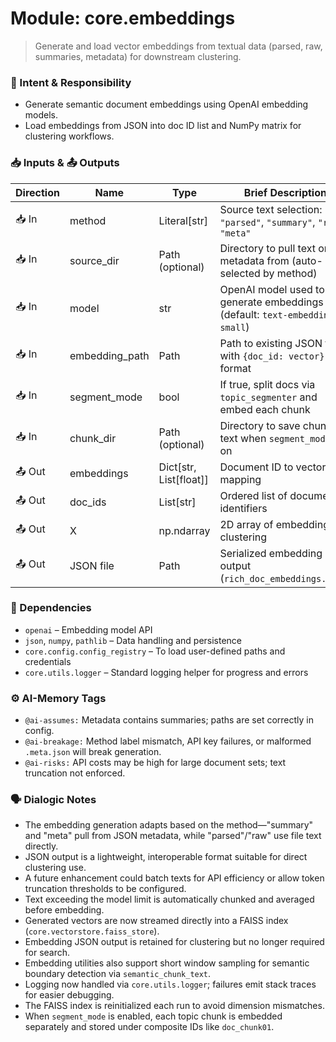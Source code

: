 # Module: core.embeddings
> Generate and load vector embeddings from textual data (parsed, raw, summaries, metadata) for downstream clustering.

### 🎯 Intent & Responsibility
- Generate semantic document embeddings using OpenAI embedding models.
- Load embeddings from JSON into doc ID list and NumPy matrix for clustering workflows.

### 📥 Inputs & 📤 Outputs
| Direction | Name         | Type               | Brief Description                                                |
|-----------|--------------|--------------------|------------------------------------------------------------------|
| 📥 In     | method       | Literal[str]       | Source text selection: `"parsed"`, `"summary"`, `"raw"`, `"meta"` |
| 📥 In     | source_dir   | Path (optional)    | Directory to pull text or metadata from (auto-selected by method) |
| 📥 In     | model        | str                | OpenAI model used to generate embeddings (default: `text-embedding-3-small`) |
| 📥 In     | embedding_path | Path              | Path to existing JSON file with `{doc_id: vector}` format         |
| 📥 In     | segment_mode | bool | If true, split docs via `topic_segmenter` and embed each chunk |
| 📥 In     | chunk_dir | Path (optional) | Directory to save chunk text when `segment_mode` is on |
| 📤 Out    | embeddings   | Dict[str, List[float]] | Document ID to vector mapping                                    |
| 📤 Out    | doc_ids      | List[str]          | Ordered list of document identifiers                             |
| 📤 Out    | X            | np.ndarray         | 2D array of embeddings for clustering                            |
| 📤 Out    | JSON file    | Path               | Serialized embedding output (`rich_doc_embeddings.json`)         |

### 🔗 Dependencies
- `openai` – Embedding model API
- `json`, `numpy`, `pathlib` – Data handling and persistence
- `core.config.config_registry` – To load user-defined paths and credentials
- `core.utils.logger` – Standard logging helper for progress and errors

### ⚙️ AI-Memory Tags
- `@ai-assumes:` Metadata contains summaries; paths are set correctly in config.
- `@ai-breakage:` Method label mismatch, API key failures, or malformed `.meta.json` will break generation.
- `@ai-risks:` API costs may be high for large document sets; text truncation not enforced.

### 🗣 Dialogic Notes
- The embedding generation adapts based on the method—"summary" and "meta" pull from JSON metadata, while "parsed"/"raw" use file text directly.
- JSON output is a lightweight, interoperable format suitable for direct clustering use.
- A future enhancement could batch texts for API efficiency or allow token truncation thresholds to be configured.
- Text exceeding the model limit is automatically chunked and averaged before embedding.
- Generated vectors are now streamed directly into a FAISS index (`core.vectorstore.faiss_store`).
- Embedding JSON output is retained for clustering but no longer required for search.
- Embedding utilities also support short window sampling for semantic boundary detection via `semantic_chunk_text`.
- Logging now handled via `core.utils.logger`; failures emit stack traces for easier debugging.
- The FAISS index is reinitialized each run to avoid dimension mismatches.
- When `segment_mode` is enabled, each topic chunk is embedded separately and stored under composite IDs like `doc_chunk01`.
